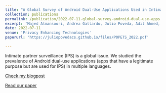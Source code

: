 ```yaml
---
title: "A Global Survey of Android Dual-Use Applications Used in Intimate Partner Surveillance"
collection: publications
permalink: /publication/2022-07-11-global-survey-android-dual-use-apps
excerpt: 'Majed Almansoori, Andrea Gallardo, Julio Poveda, Adil Ahmed, Rahul Chatterjee. In Proceedings on Privacy Enhancing Technologies. 2022.'
date: 2022-07-11
venue: 'Privacy Enhancing Technologies'
paperurl: 'https://juliopovedacs.github.io/files/POPETS_2022.pdf'

---
```

Intimate partner surveillance (IPS) is a global issue. We studied the prevalence of Android dual-use applications (apps that have a legitimate purpose but are used for IPS) in multiple languages.

[Check my blogpost](https://juliopovedacs.github.io/posts/2022/07/blog-post-5/)

[Read our paper](https://juliopovedacs.github.io/files/PETS_2022.pdf)